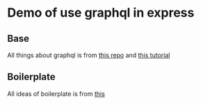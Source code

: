# Demo of use graphql in express

## Base
All things about graphql is from [this repo](https://glitch.com/edit/#!/graphql-server-express) and [this tutorial](https://flaviocopes.com/graphql-node-express/)

## Boilerplate

All ideas of boilerplate is from [this](https://saurabhshah23.medium.com/react-js-architecture-features-folder-structure-design-pattern-70b7b9103f22#dba4)
